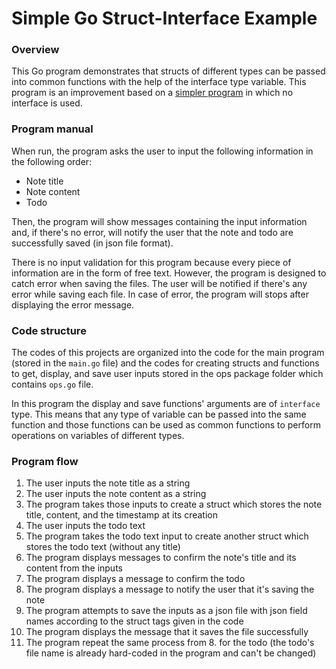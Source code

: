 # Simple Go Struct-Interface Example

### Overview
This Go program demonstrates that structs of different types can be passed into common functions with the help of the interface type variable. This program is an improvement based on a [simpler program](https://github.com/pkx8326/simple_go_json_note-taking) in which no interface is used.

### Program manual
When run, the program asks the user to input the following information in the following order:

- Note title
- Note content
- Todo

Then, the program will show messages containing the input information and, if there's no error, will notify the user that the note and todo are successfully saved (in json file format).

There is no input validation for this program because every piece of information are in the form of free text. However, the program is designed to catch error when saving the files. The user will be notified if there's any error while saving each file. In case of error, the program will stops after displaying the error message.

### Code structure
 The codes of this projects are organized into the code for the main program (stored in the ```main.go``` file) and the codes for creating structs and functions to get, display, and save user inputs stored in the ops package folder which contains ```ops.go``` file.

In this program the display and save functions' arguments are of ```interface``` type. This means that any type of variable can be passed into the same function and those functions can be used as common functions to perform operations on variables of different types.

### Program flow
1. The user inputs the note title as a string
2. The user inputs the note content as a string
3. The program takes those inputs to create a struct which stores the note title, content, and the timestamp at its creation
4. The user inputs the todo text
5. The program takes the todo text input to create another struct which stores the todo text (without any title)
6. The program displays messages to confirm the note's title and its content from the inputs
7. The program displays a message to confirm the todo
8. The program displays a message to notify the user that it's saving the note
9. The program attempts to save the inputs as a json file with json field names according to the struct tags given in the code
10. The program displays the message that it saves the file successfully
11. The program repeat the same process from 8. for the todo (the todo's file name is already hard-coded in the program and can't be changed)
